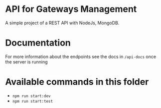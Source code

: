 # API for Gateways Management
A simple project of a REST API with NodeJs, MongoDB.

# Documentation
For more information about the endpoints see the docs in `/api-docs` once the server is running

# Available commands in this folder
- ``` npm run start:dev ```
- ``` npm run start:test ```